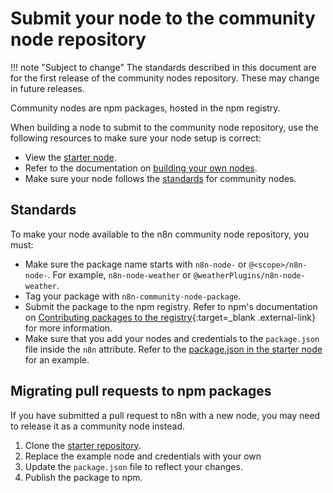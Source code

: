 # Submit your node to the community node repository

!!! note "Subject to change"
    The standards described in this document are for the first release of the community nodes repository. These may change in future releases.

Community nodes are npm packages, hosted in the npm registry.

When building a node to submit to the community node repository, use the following resources to make sure your node setup is correct:

* View the [starter node](https://github.com/n8n-io/n8n-nodes-starter).
* Refer to the documentation on [building your own nodes](/integrations/creating-nodes/).
* Make sure your node follows the [standards](#standards) for community nodes.

## Standards

To make your node available to the n8n community node repository, you must:

* Make sure the package name starts with `n8n-node-` or `@<scope>/n8n-node-`. For example, `n8n-node-weather` or `@weatherPlugins/n8n-node-weather`.
* Tag your package with `n8n-community-node-package`.
* Submit the package to the npm registry. Refer to npm's documentation on [Contributing packages to the registry](https://docs.npmjs.com/packages-and-modules/contributing-packages-to-the-registry){:target=_blank .external-link} for more information.
* Make sure that you add your nodes and credentials to the `package.json` file inside the `n8n` attribute. Refer to the [package.json in the starter node](https://github.com/n8n-io/n8n-nodes-starter/blob/master/package.json) for an example.

## Migrating pull requests to npm packages

If you have submitted a pull request to n8n with a new node, you may need to release it as a community node instead.

1. Clone the [starter repository](https://github.com/n8n-io/n8n-nodes-starter).
2. Replace the example node and credentials with your own
3. Update the `package.json` file to reflect your changes.
4. Publish the package to npm.
